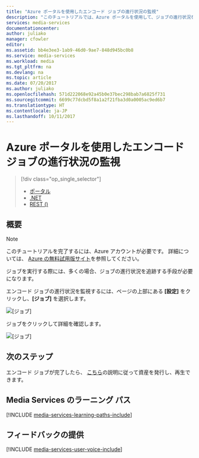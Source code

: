 ```yaml
---
title: "Azure ポータルを使用したエンコード ジョブの進行状況の監視"
description: "このチュートリアルでは、Azure ポータルを使用して、ジョブの進行状況を監視する手順について説明します。"
services: media-services
documentationcenter: 
author: juliako
manager: cfowler
editor: 
ms.assetid: bb4e3ee3-1ab9-46d0-9ae7-848d945bc0b8
ms.service: media-services
ms.workload: media
ms.tgt_pltfrm: na
ms.devlang: na
ms.topic: article
ms.date: 07/20/2017
ms.author: juliako
ms.openlocfilehash: 571d222068e92a45b0e37bec298bab7a6825f731
ms.sourcegitcommit: 6699c77dcbd5f8a1a2f21fba3d0a0005ac9ed6b7
ms.translationtype: HT
ms.contentlocale: ja-JP
ms.lasthandoff: 10/11/2017
---
```

# <a name="monitor-encoding-job-progress-with-the-azure-portal"></a>Azure ポータルを使用したエンコード ジョブの進行状況の監視
> [!div class="op_single_selector"]
> * [ポータル](media-services-portal-check-job-progress.md)
> * [.NET](media-services-check-job-progress.md)
> * [REST ()](media-services-rest-check-job-progress.md)
> 
> 

## <a name="overview"></a>概要
> [!NOTE]
> このチュートリアルを完了するには、Azure アカウントが必要です。 詳細については、 [Azure の無料試用版サイト](https://azure.microsoft.com/pricing/free-trial/)を参照してください。 
> 
> 

ジョブを実行する際には、多くの場合、ジョブの進行状況を追跡する手段が必要になります。 

エンコード ジョブの進行状況を監視するには、ページの上部にある **[設定]** をクリックし、**[ジョブ]** を選択します。

![[ジョブ]](./media/media-services-portal-vod-get-started/media-services-jobs.png)

ジョブをクリックして詳細を確認します。

![[ジョブ]](./media/media-services-portal-vod-get-started/media-services-job-progress2.png)

## <a name="next-steps"></a>次のステップ
エンコード ジョブが完了したら、 [こちら](media-services-portal-publish.md)の説明に従って資産を発行し、再生できます。

## <a name="media-services-learning-paths"></a>Media Services のラーニング パス
[!INCLUDE [media-services-learning-paths-include](../../includes/media-services-learning-paths-include.md)]

## <a name="provide-feedback"></a>フィードバックの提供
[!INCLUDE [media-services-user-voice-include](../../includes/media-services-user-voice-include.md)]

